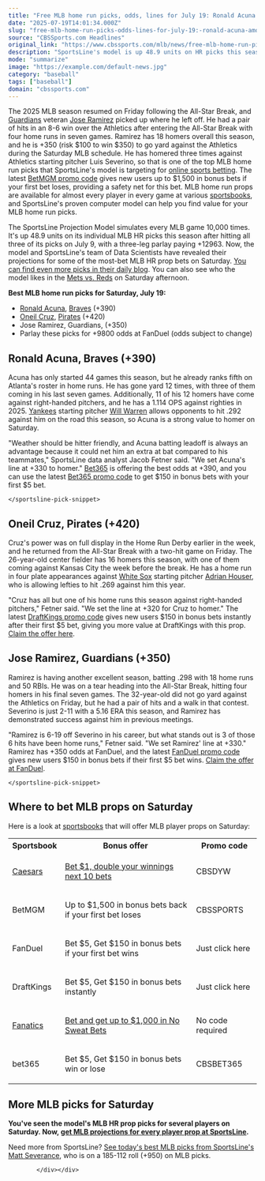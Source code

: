 ```yaml
---
title: "Free MLB home run picks, odds, lines for July 19: Ronald Acuna among best bets for Saturday HR player props"
date: "2025-07-19T14:01:34.000Z"
slug: "free-mlb-home-run-picks-odds-lines-for-july-19:-ronald-acuna-among-best-bets-for-saturday-hr-player-props"
source: "CBSSports.com Headlines"
original_link: "https://www.cbssports.com/mlb/news/free-mlb-home-run-picks-odds-lines-for-july-19-ronald-acuna-among-best-bets-for-saturday-hr-player-props/"
description: "SportsLine's model is up 48.9 units on HR picks this season. Use its MLB picks for MLB sportsbook promotions like MLB profit boosts"
mode: "summarize"
image: "https://example.com/default-news.jpg"
category: "baseball"
tags: ["baseball"]
domain: "cbssports.com"
---
```

<div id="readability-page-1" class="page"><div>
        
        
        
                
        
<p>The 2025 MLB season resumed on Friday following the All-Star Break, and <a href="https://www.cbssports.com/mlb/teams/CLE/cleveland-guardians/">Guardians</a> veteran <a href="https://www.cbssports.com/mlb/players/2044495/jose-ramirez/">Jose Ramirez</a> picked up where he left off. He had a pair of hits in an 8-6 win over the Athletics after entering the All-Star Break with four home runs in seven games. Ramirez has 18 homers overall this season, and he is +350 (risk $100 to win $350) to go yard against the Athletics during the Saturday MLB schedule. He has homered three times against Athletics starting pitcher Luis Severino, so that is one of the top MLB home run picks that SportsLine's model is targeting for <a href="https://www.cbssports.com/betting/" target="_blank">online sports betting</a>. The latest <span><a href="https://www.cbssports.com/betting/news/betmgm-promo-code/" target="_blank">BetMGM promo code</a></span> gives new users up to $1,500 in bonus bets if your first bet loses, providing a safety net for this bet. MLB home run props are available for almost every player in every game at various&nbsp;<span><a href="https://www.cbssports.com/betting/news/best-betting-apps/">sportsbooks</a></span>, and SportsLine's proven computer model can help you find value for your MLB home run picks.</p><p>The SportsLine Projection Model simulates every MLB game 10,000 times. It's up 48.9 units on its individual MLB HR picks this season after hitting all three of its picks on July 9, with a three-leg parlay paying +12963. Now, the model and SportsLine's team of Data Scientists have revealed their projections for some of the most-bet MLB HR prop bets on Saturday.&nbsp;<a href="https://www.cbssports.com/betting/news/inside-the-lines-todays-best-bets-golf-british-open-championship-portrush-ireland-sec-college-football-futures-mlb-baseball-nfl-fantasy-july-18-2025/live/" target="_blank">You can find even more picks in their daily blog</a>. You can also see who the model likes in the <span><a href="https://www.cbssports.com/mlb/news/mets-vs-reds-predictions-odds-props-best-bets-free-2025-mlb-picks-for-saturday-july-19/" target="_blank">Mets vs. Reds</a></span> on Saturday afternoon.</p><p><strong>Best MLB home run picks for Saturday, July 19:</strong></p><ul><li><a href="https://www.cbssports.com/mlb/players/2211777/ronald-acuna/">Ronald Acuna</a>, <a href="https://www.cbssports.com/mlb/teams/ATL/atlanta-braves/">Braves</a> (+390)</li><li><a href="https://www.cbssports.com/mlb/players/2822182/oneil-cruz/">Oneil Cruz</a>, <a href="https://www.cbssports.com/mlb/teams/PIT/pittsburgh-pirates/">Pirates</a> (+420)</li><li>Jose Ramirez, Guardians, (+350)</li><li>Parlay these picks for +9800 odds at FanDuel (odds subject to change)</li></ul><h2>Ronald Acuna, Braves (+390)</h2><p>Acuna has only started 44 games this season, but he already ranks fifth on Atlanta's roster in home runs. He has gone yard 12 times, with three of them coming in his last seven games. Additionally, 11 of his 12 homers have come against right-handed pitchers, and he has a 1.114 OPS against righties in 2025. <a href="https://www.cbssports.com/mlb/teams/NYY/new-york-yankees/">Yankees</a> starting pitcher <a href="https://www.cbssports.com/mlb/players/29075794/will-warren/">Will Warren</a> allows opponents to hit .292 against him on the road this season, so Acuna is a strong value to homer on Saturday. &nbsp;</p><p>"Weather should be hitter friendly, and Acuna batting leadoff is always an advantage because it could net him an extra at bat compared to his teammates," SportsLine data analyst Jacob Fetner said. "We set Acuna's line at +330 to homer." <a href="https://martech.cbssports.com/bt/redirect/prod?b=bet365&amp;c=sport" target="_blank" rel="mtech">Bet365</a> is offering the best odds at +390, and you can use the latest <span><a href="https://www.cbssports.com/betting/news/bet365-promo-code/" target="_blank">Bet365 promo code</a></span> to get $150 in bonus bets with your first $5 bet.</p><sportsline-pick-snippet data-cbssports-betting-component="1" data-shortcode="picksnippet" data-uuid="bde5ade3-e8e6-41d6-ba3f-a9a422aa9961" data-oracle-id="29637840" data-team="b63819e5-d1a4-488a-b552-4b194f84060c" data-home-team="{&quot;id&quot;:&quot;b63819e5-d1a4-488a-b552-4b194f84060c&quot;,&quot;oracleId&quot;:315,&quot;location&quot;:&quot;Atlanta&quot;,&quot;imageId&quot;:&quot;5a56a582-f6bc-43d4-9868-27b4a551ae28&quot;,&quot;mediumName&quot;:&quot;Atlanta&quot;,&quot;nickname&quot;:&quot;Braves&quot;,&quot;teamAbbreviation&quot;:&quot;ATL&quot;,&quot;teamShortLabel&quot;:&quot;Atlanta Braves (ATL)&quot;,&quot;teamPrimaryColor&quot;:&quot;0c2340&quot;}" data-away-team="{&quot;id&quot;:&quot;9c7f3b13-d2f2-472b-9277-bfb06e3825fa&quot;,&quot;oracleId&quot;:310,&quot;location&quot;:&quot;New York&quot;,&quot;imageId&quot;:&quot;bacf7313-e1a8-40da-bad7-90d7ac5cc778&quot;,&quot;mediumName&quot;:&quot;N.Y. Yankees&quot;,&quot;nickname&quot;:&quot;Yankees&quot;,&quot;teamAbbreviation&quot;:&quot;NYY&quot;,&quot;teamShortLabel&quot;:&quot;New York Yankees (NYY)&quot;,&quot;teamPrimaryColor&quot;:&quot;132448&quot;}" data-game-abbreviation="MLB_20250719_NYY@ATL" data-game-date="{&quot;date&quot;:&quot;2025-07-19 23:15:00.000000&quot;,&quot;timezone_type&quot;:3,&quot;timezone&quot;:&quot;UTC&quot;}" data-league="ad2d1ead-c81c-4dc1-b0b4-9219fe5470d7" data-market-type="player" data-market-data="[{&quot;title&quot;:false,&quot;label&quot;:&quot;Total Home Runs&quot;,&quot;value&quot;:172,&quot;object&quot;:false,&quot;metadata&quot;:false}]" data-pick="{&quot;marketType&quot;:&quot;player&quot;,&quot;type&quot;:&quot;total&quot;,&quot;marketId&quot;:172,&quot;marketName&quot;:&quot;Total Home Runs&quot;,&quot;gameId&quot;:29637840,&quot;vendorMarketId&quot;:&quot;sr:market:9003&quot;,&quot;vendorGameId&quot;:&quot;66cc5270-7cd0-4071-b80e-f582fd346827&quot;,&quot;selectionId&quot;:&quot;sr:outcome:12&quot;,&quot;teamId&quot;:315,&quot;teamAbbr&quot;:&quot;ATL&quot;,&quot;pick&quot;:&quot;over&quot;,&quot;odds&quot;:400,&quot;line&quot;:0.5,&quot;book&quot;:31,&quot;bookName&quot;:&quot;Consensus&quot;,&quot;playerId&quot;:2211777,&quot;playerName&quot;:&quot;Ronald Acuna&quot;}" data-pick-field-data="[{&quot;title&quot;:false,&quot;label&quot;:&quot;Ronald Acuna Over Total Home Runs 0.5 +400&quot;,&quot;value&quot;:&quot;gameId=29637840;marketId=172;marketType=player;selectionId=sr:outcome:12;book=31;client=sl;objectId=2211777;pick=over&quot;,&quot;object&quot;:false,&quot;metadata&quot;:false}]">
    
    </sportsline-pick-snippet>

    


    
    
<h2>Oneil Cruz, Pirates (+420)</h2><p>Cruz's power was on full display in the Home Run Derby earlier in the week, and he returned from the All-Star Break with a two-hit game on Friday. The 26-year-old center fielder has 16 homers this season, with one of them coming against Kansas City the week before the break. He has a home run in four plate appearances against <a href="https://www.cbssports.com/mlb/teams/CHW/chicago-white-sox/">White Sox</a> starting pitcher <a href="https://www.cbssports.com/mlb/players/1947840/adrian-houser/">Adrian Houser</a>, who is allowing lefties to hit .269 against him this year.&nbsp;</p><p>"Cruz has all but one of his home runs this season against right-handed pitchers," Fetner said. "We set the line at +320 for Cruz to homer." The latest <span><a href="https://www.cbssports.com/betting/news/draftkings-promo-code/" target="_blank">DraftKings promo code</a></span> gives new users $150 in bonus bets instantly after their first $5 bet, giving you more value at DraftKings with this prop. <span><a href="https://www.cbssports.com/mlb/news/new-draftkings-promo-code-offers-150-bonus-for-new-users-claim-for-mlb-games-on-friday-july-18/" target="_blank">Claim the offer here</a></span>.&nbsp;</p><h2>Jose Ramirez, Guardians (+350)</h2><p>Ramirez is having another excellent season, batting .298 with 18 home runs and 50 RBIs. He was on a tear heading into the All-Star Break, hitting four homers in his final seven games. The 32-year-old did not go yard against the Athletics on Friday, but he had a pair of hits and a walk in that contest. Severino is just 2-11 with a 5.16 ERA this season, and Ramirez has demonstrated success against him in previous meetings.&nbsp;</p><p>"Ramirez is 6-19 off Severino in his career, but what stands out is 3 of those 6 hits have been home runs," Fetner said. "We set Ramirez' line at +330." Ramirez has +350 odds at FanDuel, and the latest <span><a href="https://www.cbssports.com/betting/news/fanduel-promo-code/" target="_blank">FanDuel promo code</a></span> gives new users $150 in bonus bets if their first $5 bet wins. <a href="https://www.fanduel.com/sportsbook-affiliate-mlb-2025?btag=a_40115b_16c_mcjflxzi2ql27_c8573&amp;siteid=40115" target="_blank" rel="nofollow sponsored">Claim the offer at FanDuel</a>.&nbsp;</p><sportsline-pick-snippet data-cbssports-betting-component="1" data-shortcode="picksnippet" data-uuid="b56f784a-4845-4206-bfeb-94b4343d25f0" data-oracle-id="29637822" data-team="0ce5d7cd-5bb3-49b5-ba34-bb8066cf0df8" data-home-team="{&quot;id&quot;:&quot;0ce5d7cd-5bb3-49b5-ba34-bb8066cf0df8&quot;,&quot;oracleId&quot;:305,&quot;location&quot;:&quot;Cleveland&quot;,&quot;imageId&quot;:&quot;91c6bd0d-6851-4234-92b1-29c1371ffecf&quot;,&quot;mediumName&quot;:&quot;Cleveland&quot;,&quot;nickname&quot;:&quot;Guardians&quot;,&quot;teamAbbreviation&quot;:&quot;CLE&quot;,&quot;teamShortLabel&quot;:&quot;Cleveland Guardians (CLE)&quot;,&quot;teamPrimaryColor&quot;:&quot;C7080F&quot;}" data-away-team="{&quot;id&quot;:&quot;9739600c-089c-4072-a0c2-0f86bf7f0aa4&quot;,&quot;oracleId&quot;:311,&quot;location&quot;:&quot;&quot;,&quot;imageId&quot;:&quot;92fb248b-a390-485a-9cbd-22e2f2f9e365&quot;,&quot;mediumName&quot;:&quot;Athletics&quot;,&quot;nickname&quot;:&quot;Athletics&quot;,&quot;teamAbbreviation&quot;:&quot;ATH&quot;,&quot;teamShortLabel&quot;:&quot;Athletics (ATH)&quot;,&quot;teamPrimaryColor&quot;:&quot;00483A&quot;}" data-game-abbreviation="MLB_20250719_ATH@CLE" data-game-date="{&quot;date&quot;:&quot;2025-07-19 23:10:00.000000&quot;,&quot;timezone_type&quot;:3,&quot;timezone&quot;:&quot;UTC&quot;}" data-league="ad2d1ead-c81c-4dc1-b0b4-9219fe5470d7" data-market-type="player" data-market-data="[{&quot;title&quot;:false,&quot;label&quot;:&quot;Total Home Runs&quot;,&quot;value&quot;:172,&quot;object&quot;:false,&quot;metadata&quot;:false}]" data-pick="{&quot;marketType&quot;:&quot;player&quot;,&quot;type&quot;:&quot;total&quot;,&quot;marketId&quot;:172,&quot;marketName&quot;:&quot;Total Home Runs&quot;,&quot;gameId&quot;:29637822,&quot;vendorMarketId&quot;:&quot;sr:market:9003&quot;,&quot;vendorGameId&quot;:&quot;d9ee2357-125f-40c6-9bea-aaca66f7c1e1&quot;,&quot;selectionId&quot;:&quot;sr:outcome:12&quot;,&quot;teamId&quot;:305,&quot;teamAbbr&quot;:&quot;CLE&quot;,&quot;pick&quot;:&quot;over&quot;,&quot;odds&quot;:360,&quot;line&quot;:0.5,&quot;book&quot;:31,&quot;bookName&quot;:&quot;Consensus&quot;,&quot;playerId&quot;:2044495,&quot;playerName&quot;:&quot;Jose Ramirez&quot;}" data-pick-field-data="[{&quot;title&quot;:false,&quot;label&quot;:&quot;Jose Ramirez Over Total Home Runs 0.5 +360&quot;,&quot;value&quot;:&quot;gameId=29637822;marketId=172;marketType=player;selectionId=sr:outcome:12;book=31;client=sl;objectId=2044495;pick=over&quot;,&quot;object&quot;:false,&quot;metadata&quot;:false}]">
    
    </sportsline-pick-snippet>



    
<h2>Where to bet MLB props on Saturday</h2><p>Here is a look at <a href="https://www.cbssports.com/betting/news/best-betting-apps/">sportsbooks</a> that will offer MLB player props on Saturday:</p><table><tbody><tr><th>Sportsbook</th><th>Bonus offer&nbsp;</th><th>Promo code</th></tr><tr><td><p><a href="https://www.cbssports.com/betting/news/caesars-promo-code/">Caesars</a></p></td><td spellcheck="false" aria-label="To enrich screen reader interactions, please activate Accessibility in Grammarly extension settings"><p><span><a href="https://www.cbssports.com/betting/news/caesars-promo-code/" target="_blank">Bet $1, double your winnings next 10 bets</a></span></p></td><td><p>CBSDYW</p></td></tr><tr><td><p>BetMGM</p></td><td spellcheck="false" aria-label="To enrich screen reader interactions, please activate Accessibility in Grammarly extension settings"><p>Up to $1,500 in bonus bets back if your first bet loses</p></td><td><p>CBSSPORTS</p></td></tr><tr><td><p>FanDuel</p></td><td><p>Bet $5, Get $150 in bonus bets if your first bet wins</p></td><td><p>Just click here</p></td></tr><tr><td><p>DraftKings</p></td><td><p>Bet $5, Get $150 in bonus bets instantly</p></td><td><p>Just click here</p></td></tr><tr><td><p><a href="https://www.cbssports.com/betting/news/fanatics-promo-code/">Fanatics</a></p></td><td spellcheck="false" aria-label="To enrich screen reader interactions, please activate Accessibility in Grammarly extension settings"><p><span><a href="https://www.cbssports.com/betting/news/fanatics-promo-code/" target="_blank">Bet and get up to $1,000 in No Sweat Bets</a></span></p></td><td><p>No code required</p></td></tr><tr><td><p>bet365</p></td><td spellcheck="false" aria-label="To enrich screen reader interactions, please activate Accessibility in Grammarly extension settings"><p>Bet $5, Get $150 in bonus bets win or lose</p></td><td><p>CBSBET365</p></td></tr></tbody></table><h2>More MLB picks for Saturday</h2><p><strong>You've seen the model's MLB HR prop picks for several players on Saturday. Now,&nbsp;<a href="https://www.sportsline.com/mlb/picks/#ttag=07192025_agg_cbssports_picks_baseball_MLB_model_July19MLBHRPropsFree" target="_blank">get MLB projections for every player prop at SportsLine</a>.</strong></p><p>Need more from SportsLine? <a href="https://www.sportsline.com/experts/50774572/matt-severance/?league=mlb#ttag=07192025_agg_cbssports_picks_baseball_MLB_model_July19MLBHRPropsFree" target="_blank">See today's best MLB picks from SportsLine's Matt Severance</a>, who is on a 185-112 roll (+950) on MLB picks.&nbsp;</p>


        
            </div></div>